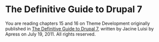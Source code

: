# The Definitive Guide to Drupal 7

You are reading chapters 15 and 16 on Theme Development originally published in [The Definitive Guide to Drupal 7](http://www.amazon.com/gp/product/1430231351/ref=as_li_tf_tl?ie=UTF8&amp;tag=defiguidtodru-20&amp;linkCode=as2&amp;camp=217145&amp;creative=399373&amp;creativeASIN=1430231351), written by Jacine Luisi by Apress on July 19, 2011. All rights reserved.



